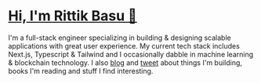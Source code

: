 # [Hi, I'm Rittik Basu 👋](https://rittik.io/)

I'm a full-stack engineer specializing in building & designing scalable applications with great user experience. My current tech stack includes Next.js, Typescript & Tailwind and I occasionally dabble in machine learning & blockchain technology. I also [blog](https://www.rittik.io/blog) and [tweet](https://twitter.com/_rittik) about things I'm building, books I'm reading and stuff I find interesting.
